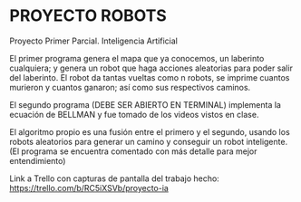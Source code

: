 # PROYECTO ROBOTS
 Proyecto Primer Parcial. Inteligencia Artificial
 
 
El primer programa genera el mapa que ya conocemos, un laberinto cualquiera; y genera un robot que haga acciones aleatorias para poder salir del laberinto. El robot da tantas vueltas como n robots, se imprime cuantos murieron y cuantos ganaron; así como sus respectivos caminos.


El segundo programa (DEBE SER ABIERTO EN TERMINAL) implementa la ecuación de BELLMAN y fue tomado de los videos vistos en clase.

El algoritmo propio es una fusión entre el primero y el segundo, usando los robots aleatorios para generar un camino y conseguir un robot inteligente. (El programa se encuentra comentado con más detalle para mejor entendimiento) 

Link a Trello con capturas de pantalla del trabajo hecho: https://trello.com/b/RC5iXSVb/proyecto-ia 
